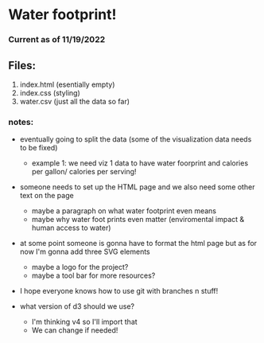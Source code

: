 # Water footprint!
### Current as of 11/19/2022

## Files:
1. index.html (esentially empty)
2. index.css (styling)
3. water.csv (just all the data so far)

### notes:

* eventually going to split the data (some of the visualization data needs to be fixed)
    * example 1: we need viz 1 data to have water foorprint and calories per gallon/ calories per serving!

* someone needs to set up the HTML page and we also need some other text on the page
    * maybe a paragraph on what water footprint even means
    * maybe why water foot prints even matter (enviromental impact & human access to water)

* at some point someone is gonna have to format the html page but as for now I'm gonna add three SVG elements
    * maybe a logo for the project?
    * maybe a tool bar for more resources?

* I hope everyone knows how to use git with branches n stuff!

* what version of d3 should we use? 
    * I'm thinking v4 so I'll import that
    * We can change if needed!

